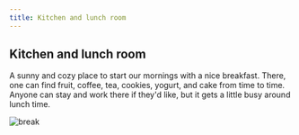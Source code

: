 ```yaml
---
title: Kitchen and lunch room
---
```

## Kitchen and lunch room

A sunny and cozy place to start our mornings with a nice breakfast. There, one can find fruit, coffee, tea, cookies, yogurt, and cake from time to time. Anyone can stay and work there if they'd like, but it gets a little busy around lunch time.

![break](/images/break.svg)
